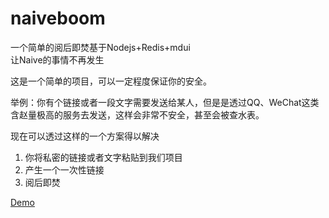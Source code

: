 # naiveboom

一个简单的阅后即焚基于Nodejs+Redis+mdui  
让Naive的事情不再发生

这是一个简单的项目，可以一定程度保证你的安全。

举例：你有个链接或者一段文字需要发送给某人，但是是透过QQ、WeChat这类含赵量极高的服务去发送，这样会非常不安全，甚至会被查水表。

现在可以透过这样的一个方案得以解决

1. 你将私密的链接或者文字粘贴到我们项目
2. 产生一个一次性链接
3. 阅后即焚

[Demo](https://bar.asec01.net)

